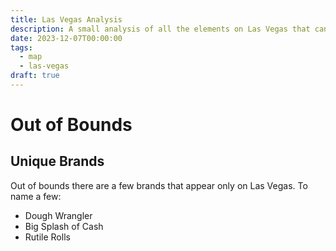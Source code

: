 ```yaml
---
title: Las Vegas Analysis
description: A small analysis of all the elements on Las Vegas that can be related to lore.
date: 2023-12-07T00:00:00
tags:
  - map
  - las-vegas
draft: true
---
```

# Out of Bounds

## Unique Brands

Out of bounds there are a few brands that appear only on Las Vegas. To name a few:
- Dough Wrangler
- Big Splash of Cash
- Rutile Rolls